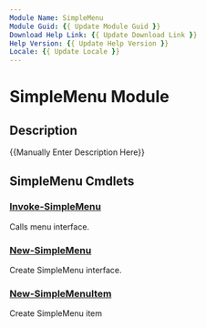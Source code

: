```yaml
---
Module Name: SimpleMenu
Module Guid: {{ Update Module Guid }}
Download Help Link: {{ Update Download Link }}
Help Version: {{ Update Help Version }}
Locale: {{ Update Locale }}
---
```


# SimpleMenu Module
## Description
{{Manually Enter Description Here}}

## SimpleMenu Cmdlets
### [Invoke-SimpleMenu](/Help/Invoke-SimpleMenu.md)
Calls menu interface.

### [New-SimpleMenu](/Help/New-SimpleMenu.md)
Create SimpleMenu interface.

### [New-SimpleMenuItem](/Help/New-SimpleMenuItem.md)
Create SimpleMenu item

